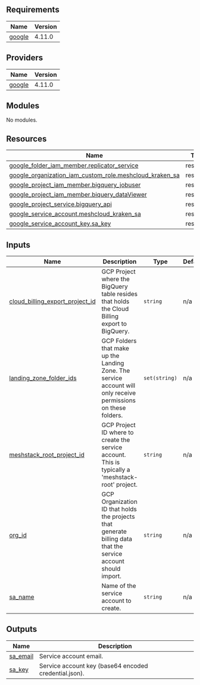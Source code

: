 ## Requirements

| Name | Version |
|------|---------|
| <a name="requirement_google"></a> [google](#requirement\_google) | 4.11.0 |

## Providers

| Name | Version |
|------|---------|
| <a name="provider_google"></a> [google](#provider\_google) | 4.11.0 |

## Modules

No modules.

## Resources

| Name | Type |
|------|------|
| [google_folder_iam_member.replicator_service](https://registry.terraform.io/providers/hashicorp/google/4.11.0/docs/resources/folder_iam_member) | resource |
| [google_organization_iam_custom_role.meshcloud_kraken_sa](https://registry.terraform.io/providers/hashicorp/google/4.11.0/docs/resources/organization_iam_custom_role) | resource |
| [google_project_iam_member.bigquery_jobuser](https://registry.terraform.io/providers/hashicorp/google/4.11.0/docs/resources/project_iam_member) | resource |
| [google_project_iam_member.biquery_dataViewer](https://registry.terraform.io/providers/hashicorp/google/4.11.0/docs/resources/project_iam_member) | resource |
| [google_project_service.bigquery_api](https://registry.terraform.io/providers/hashicorp/google/4.11.0/docs/resources/project_service) | resource |
| [google_service_account.meshcloud_kraken_sa](https://registry.terraform.io/providers/hashicorp/google/4.11.0/docs/resources/service_account) | resource |
| [google_service_account_key.sa_key](https://registry.terraform.io/providers/hashicorp/google/4.11.0/docs/resources/service_account_key) | resource |

## Inputs

| Name | Description | Type | Default | Required |
|------|-------------|------|---------|:--------:|
| <a name="input_cloud_billing_export_project_id"></a> [cloud\_billing\_export\_project\_id](#input\_cloud\_billing\_export\_project\_id) | GCP Project where the BigQuery table resides that holds the Cloud Billing export to BigQuery. | `string` | n/a | yes |
| <a name="input_landing_zone_folder_ids"></a> [landing\_zone\_folder\_ids](#input\_landing\_zone\_folder\_ids) | GCP Folders that make up the Landing Zone. The service account will only receive permissions on these folders. | `set(string)` | n/a | yes |
| <a name="input_meshstack_root_project_id"></a> [meshstack\_root\_project\_id](#input\_meshstack\_root\_project\_id) | GCP Project ID where to create the service account. This is typically a 'meshstack-root' project. | `string` | n/a | yes |
| <a name="input_org_id"></a> [org\_id](#input\_org\_id) | GCP Organization ID that holds the projects that generate billing data that the service account should import. | `string` | n/a | yes |
| <a name="input_sa_name"></a> [sa\_name](#input\_sa\_name) | Name of the service account to create. | `string` | n/a | yes |

## Outputs

| Name | Description |
|------|-------------|
| <a name="output_sa_email"></a> [sa\_email](#output\_sa\_email) | Service account email. |
| <a name="output_sa_key"></a> [sa\_key](#output\_sa\_key) | Service account key (base64 encoded credential.json). |
